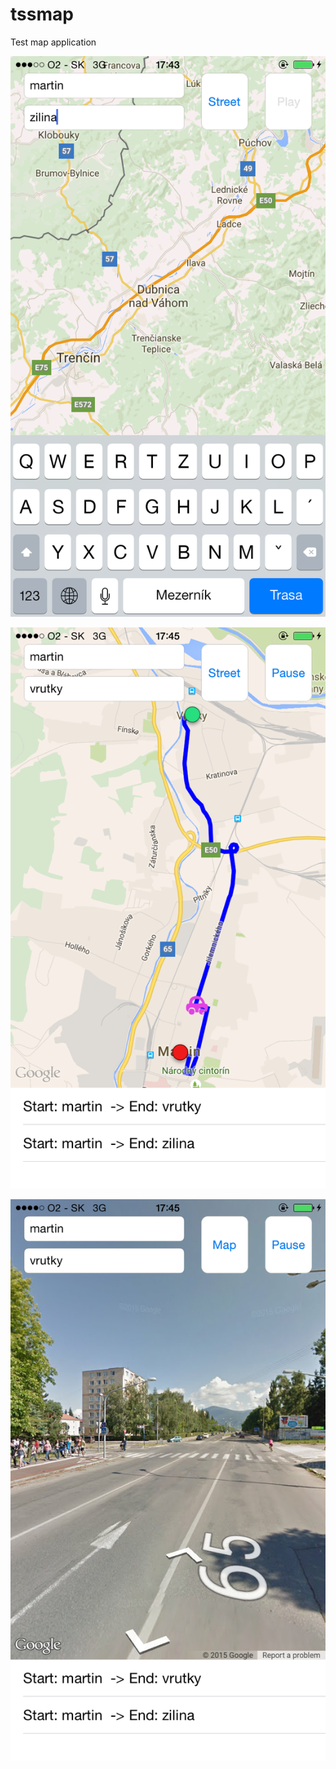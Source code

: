 # tssmap
Test map application

![alt tag](https://raw.githubusercontent.com/vcalfa/tssmap/master/tssmap/IMG_0166.PNG)

![alt tag](https://raw.githubusercontent.com/vcalfa/tssmap/master/tssmap/IMG_0167.PNG)

![alt tag](https://raw.githubusercontent.com/vcalfa/tssmap/master/tssmap/IMG_0168.PNG)
